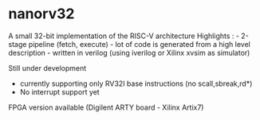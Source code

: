 # nanorv32
A small 32-bit implementation of the RISC-V architecture
Highlights :
    - 2-stage pipeline (fetch, execute)
    - lot of code is generated from a high level description
    - written in verilog (using iverilog or Xilinx xvsim as simulator)
    
Still under development
  - currently supporting only RV32I base instructions (no scall,sbreak,rd*)
  - No interrupt support yet
  
FPGA version available (Digilent ARTY board - Xilinx Artix7)
